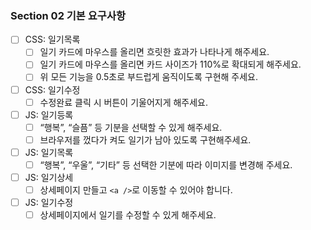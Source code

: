 ### Section 02 기본 요구사항

- [ ]  CSS: 일기목록
    - [ ]  일기 카드에 마우스를 올리면 흐릿한 효과가 나타나게 해주세요.
    - [ ]  일기 카드에 마우스를 올리면 카드 사이즈가 110%로 확대되게 해주세요.
    - [ ]  위 모든 기능을 0.5초로 부드럽게 움직이도록 구현해 주세요.
- [ ]  CSS: 일기수정
    - [ ]  수정완료 클릭 시 버튼이 기울어지게 해주세요.
- [ ]  JS: 일기등록
    - [ ]  “행복”, “슬픔” 등 기분을 선택할 수 있게 해주세요.
    - [ ]  브라우저를 껐다가 켜도 일기가 남아 있도록 구현해주세요.
- [ ]  JS: 일기목록
    - [ ]  “행복”, “우울”, “기타” 등 선택한 기분에 따라 이미지를 변경해 주세요.
- [ ]  JS: 일기상세
    - [ ]  상세페이지 만들고 `<a />`로 이동할 수 있어야 합니다.
- [ ]  JS: 일기수정
    - [ ]  상세페이지에서 일기를 수정할 수 있게 해주세요.
